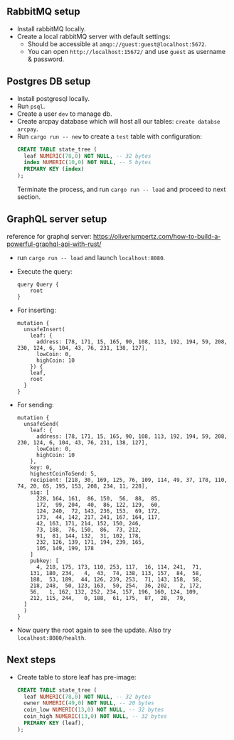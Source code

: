 ## RabbitMQ setup
- Install rabbitMQ locally.
- Create a local rabbitMQ server with default settings:
  - Should be accessible at `amqp://guest:guest@localhost:5672`.
  - You can open `http://localhost:15672/` and use `guest` as username & password.

## Postgres DB setup
- Install postgresql locally.
- Run `psql`.
- Create a user `dev` to manage db.
- Create arcpay database which will host all our tables: `create databse arcpay`.
- Run `cargo run -- new` to create a `test` table with configuration:
  ```sql
  CREATE TABLE state_tree (
    leaf NUMERIC(78,0) NOT NULL, -- 32 bytes
    index NUMERIC(10,0) NOT NULL, -- 5 bytes
    PRIMARY KEY (index)
  );
  ```
  Terminate the process, and run `cargo run -- load` and proceed to next section.

## GraphQL server setup
reference for graphql server: https://oliverjumpertz.com/how-to-build-a-powerful-graphql-api-with-rust/

- run `cargo run -- load` and launch `localhost:8080`.

- Execute the query:
  ```
  query Query {
      root
  }
  ```

- For inserting:
  ```
  mutation {
    unsafeInsert(
      leaf: {
      	address: [78, 171, 15, 165, 90, 108, 113, 192, 194, 59, 208, 230, 124, 6, 104, 43, 76, 231, 138, 127],
        lowCoin: 0,
        highCoin: 10
      }) {
      leaf,
      root
    }
  }
  ```

- For sending:
  ```
  mutation {
    unsafeSend(
      leaf: {
        address: [78, 171, 15, 165, 90, 108, 113, 192, 194, 59, 208, 230, 124, 6, 104, 43, 76, 231, 138, 127],
        lowCoin: 0,
        highCoin: 10
      },
      key: 0,
      highestCoinToSend: 5,
      recipient: [218, 30, 169, 125, 76, 109, 114, 49, 37, 178, 110, 74, 20, 65, 195, 153, 208, 234, 11, 228],
      sig: [
        228, 164, 161,  86, 150,  56,  88,  85,
        172,  99, 204,  40,  86, 122, 129,  60,
        124, 240,  72, 143, 236, 153,  69, 172,
        173,  44, 142, 217, 241, 167, 164, 117,
        42, 163, 171, 214, 152, 150, 246,
        73, 188,  76, 150,  86,  73, 212,
        91,  81, 144, 132,  31, 102, 178,
        232, 126, 139, 171, 194, 239, 165,
        105, 149, 199, 178
      ]
      pubkey: [
        4, 218, 175, 173, 110, 253, 117,  16, 114, 241,  71,
      131, 180, 234,   4,  43,  74, 138, 113, 157,  84,  58,
      188,  53, 189,  44, 126, 239, 253,  71, 143, 158,  58,
      218, 248,  50, 123, 163,  50, 254,  36, 202,   2, 172,
      56,   1, 162, 132, 252, 234, 157, 196, 160, 124, 109,
      212, 115, 244,   0, 188,  61, 175,  87,  28,  79,
    ]
    )
  }
  ```

- Now query the root again to see the update. Also try `localhost:8080/health`.

## Next steps
- Create table to store leaf has pre-image:
  ```sql
  CREATE TABLE state_tree (
    leaf NUMERIC(78,0) NOT NULL, -- 32 bytes
    owner NUMERIC(49,0) NOT NULL, -- 20 bytes
    coin_low NUMERIC(13,0) NOT NULL, -- 32 bytes
    coin_high NUMERIC(13,0) NOT NULL, -- 32 bytes
    PRIMARY KEY (leaf),
  );
  ```

